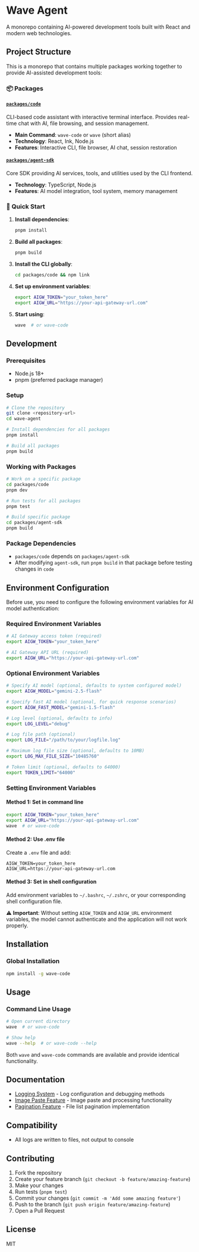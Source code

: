 # Wave Agent

A monorepo containing AI-powered development tools built with React and modern web technologies.

## Project Structure

This is a monorepo that contains multiple packages working together to provide AI-assisted development tools:

### 📦 Packages

#### [`packages/code`](./packages/code)

CLI-based code assistant with interactive terminal interface. Provides real-time chat with AI, file browsing, and session management.

- **Main Command**: `wave-code` or `wave` (short alias)
- **Technology**: React, Ink, Node.js
- **Features**: Interactive CLI, file browser, AI chat, session restoration

#### [`packages/agent-sdk`](./packages/agent-sdk)

Core SDK providing AI services, tools, and utilities used by the CLI frontend.

- **Technology**: TypeScript, Node.js
- **Features**: AI model integration, tool system, memory management

### 🚀 Quick Start

1. **Install dependencies**:

   ```bash
   pnpm install
   ```

2. **Build all packages**:

   ```bash
   pnpm build
   ```

3. **Install the CLI globally**:

   ```bash
   cd packages/code && npm link
   ```

4. **Set up environment variables**:

   ```bash
   export AIGW_TOKEN="your_token_here"
   export AIGW_URL="https://your-api-gateway-url.com"
   ```

5. **Start using**:
   ```bash
   wave  # or wave-code
   ```

## Development

### Prerequisites

- Node.js 18+
- pnpm (preferred package manager)

### Setup

```bash
# Clone the repository
git clone <repository-url>
cd wave-agent

# Install dependencies for all packages
pnpm install

# Build all packages
pnpm build
```

### Working with Packages

```bash
# Work on a specific package
cd packages/code
pnpm dev

# Run tests for all packages
pnpm test

# Build specific package
cd packages/agent-sdk
pnpm build
```

### Package Dependencies

- `packages/code` depends on `packages/agent-sdk`
- After modifying `agent-sdk`, run `pnpm build` in that package before testing changes in `code`

## Environment Configuration

Before use, you need to configure the following environment variables for AI model authentication:

### Required Environment Variables

```bash
# AI Gateway access token (required)
export AIGW_TOKEN="your_token_here"

# AI Gateway API URL (required)
export AIGW_URL="https://your-api-gateway-url.com"
```

### Optional Environment Variables

```bash
# Specify AI model (optional, defaults to system configured model)
export AIGW_MODEL="gemini-2.5-flash"

# Specify fast AI model (optional, for quick response scenarios)
export AIGW_FAST_MODEL="gemini-1.5-flash"

# Log level (optional, defaults to info)
export LOG_LEVEL="debug"

# Log file path (optional)
export LOG_FILE="/path/to/your/logfile.log"

# Maximum log file size (optional, defaults to 10MB)
export LOG_MAX_FILE_SIZE="10485760"

# Token limit (optional, defaults to 64000)
export TOKEN_LIMIT="64000"

```

### Setting Environment Variables

#### Method 1: Set in command line

```bash
export AIGW_TOKEN="your_token_here"
export AIGW_URL="https://your-api-gateway-url.com"
wave  # or wave-code
```

#### Method 2: Use .env file

Create a `.env` file and add:

```
AIGW_TOKEN=your_token_here
AIGW_URL=https://your-api-gateway-url.com
```

#### Method 3: Set in shell configuration

Add environment variables to `~/.bashrc`, `~/.zshrc`, or your corresponding shell configuration file.

⚠️ **Important**: Without setting `AIGW_TOKEN` and `AIGW_URL` environment variables, the model cannot authenticate and the application will not work properly.

## Installation

### Global Installation

```bash
npm install -g wave-code
```

## Usage

### Command Line Usage

```bash
# Open current directory
wave  # or wave-code

# Show help
wave --help  # or wave-code --help
```

Both `wave` and `wave-code` commands are available and provide identical functionality.

## Documentation

- [Logging System](docs/logging.md) - Log configuration and debugging methods
- [Image Paste Feature](docs/image-paste.md) - Image paste and processing functionality
- [Pagination Feature](docs/PAGINATION.md) - File list pagination implementation

## Compatibility

- All logs are written to files, not output to console

## Contributing

1. Fork the repository
2. Create your feature branch (`git checkout -b feature/amazing-feature`)
3. Make your changes
4. Run tests (`pnpm test`)
5. Commit your changes (`git commit -m 'Add some amazing feature'`)
6. Push to the branch (`git push origin feature/amazing-feature`)
7. Open a Pull Request

## License

MIT
